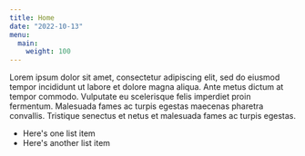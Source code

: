 ```yaml
---
title: Home
date: "2022-10-13"
menu:
  main:
    weight: 100
---
```


Lorem ipsum dolor sit amet, consectetur adipiscing elit, sed do eiusmod
tempor incididunt ut labore et dolore magna aliqua. Ante metus dictum at
tempor commodo. Vulputate eu scelerisque felis imperdiet proin fermentum.
Malesuada fames ac turpis egestas maecenas pharetra convallis. Tristique
senectus et netus et malesuada fames ac turpis egestas.

* Here's one list item
* Here's another list item
